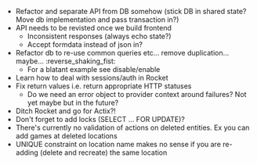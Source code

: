 - Refactor and separate API from DB somehow (stick DB in shared state? Move db implementation and pass transaction in?)
- API needs to be revisted once we build frontend
    - Inconsistent responses (always echo state?)
    - Accept formdata instead of json in?
- Refactor db to re-use common queries etc... remove duplication... maybe... :reverse_shaking_fist:
    - For a blatant example see disable/enable
- Learn how to deal with sessions/auth in Rocket
- Fix return values i.e. return appropriate HTTP statuses
    - Do we need an error object to provider context around failures? Not yet maybe but in the future?
- Ditch Rocket and go for Actix?!
- Don't forget to add locks (SELECT ... FOR UPDATE)?
- There's currently no validation of actions on deleted entities. Ex you can add games at deleted locations
- UNIQUE constraint on location name makes no sense if you are re-adding (delete and recreate) the same location
